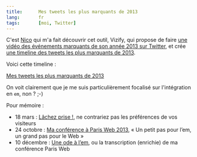 ```yaml
---
title:      Mes tweets les plus marquants de 2013
lang:       fr
tags:       [moi, Twitter]
---
```


C'est [Nico](http://www.nicolas-hoffmann.net/) qui m'a fait découvrir cet outil, Vizify, qui propose de faire [une vidéo des événements marquants de son année 2013 sur Twitter](https://www.vizify.com/nicolas-hoizey/twitter-video), et crée [une timeline des tweets les plus marquants de 2013](https://twitter.com/nhoizey/timelines/420123658359549953).

Voici cette timeline :

<a class="twitter-timeline"  href="https://twitter.com/nhoizey/timelines/420123658359549953"  data-widget-id="420129537213468672" data-chrome="transparent">Mes tweets les plus marquants de 2013</a>
    <script>!function(d,s,id){var js,fjs=d.getElementsByTagName(s)[0],p=/^http:/.test(d.location)?'http':'https';if(!d.getElementById(id)){js=d.createElement(s);js.id=id;js.src=p+"://platform.twitter.com/widgets.js";fjs.parentNode.insertBefore(js,fjs);}}(document,"script","twitter-wjs");</script>

On voit clairement que je me suis particulièrement focalisé sur l'intégration en `em`, non ? ;-)

Pour mémoire :

- 18 mars : [Lâchez prise !](/2013/03/lachez-prise.html), ne contrariez pas les préférences de vos visiteurs
- 24 octobre : [Ma conférence à Paris Web 2013](/2013/10/ma-conference-a-paris-web-2013.html), « Un petit pas pour l’em, un grand pas pour le Web »
- 10 décembre : [Une ode à l’em](/2013/12/une-ode-a-l-em.html), ou la transcription (enrichie) de ma conférence Paris Web
